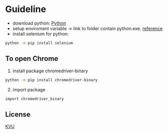 # Guideline
- download python: [Python](https://www.python.org/downloads/) 
- setup enviroment variable -> link to folder contain python.exe. [reference](https://www.educative.io/edpresso/err-python-is-not-recognized-as-an-internal-or-external-command)
- install selenium for python: 
```bash 
python -m pip install selenium
```

## To open Chrome
1. install package chromedriver-binary
```bash
python -m pip install chromedriver-binary
```
2. import package
```bash
import chromedriver_binary
```
## License
[KVU](https://github.com/kvu-luong)